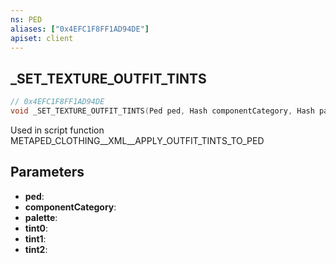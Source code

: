 ```yaml
---
ns: PED
aliases: ["0x4EFC1F8FF1AD94DE"]
apiset: client
---
```

## _SET_TEXTURE_OUTFIT_TINTS

```c
// 0x4EFC1F8FF1AD94DE
void _SET_TEXTURE_OUTFIT_TINTS(Ped ped, Hash componentCategory, Hash palette, int tint0, int tint1, int tint2);
```

Used in script function METAPED_CLOTHING__XML__APPLY_OUTFIT_TINTS_TO_PED

## Parameters
* **ped**:
* **componentCategory**:
* **palette**:
* **tint0**:
* **tint1**:
* **tint2**: